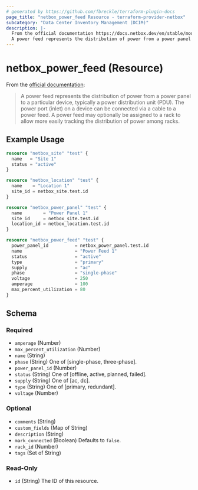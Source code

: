 ```yaml
---
# generated by https://github.com/fbreckle/terraform-plugin-docs
page_title: "netbox_power_feed Resource - terraform-provider-netbox"
subcategory: "Data Center Inventory Management (DCIM)"
description: |-
  From the official documentation https://docs.netbox.dev/en/stable/models/dcim/powerfeed/:
  A power feed represents the distribution of power from a power panel to a particular device, typically a power distribution unit (PDU). The power port (inlet) on a device can be connected via a cable to a power feed. A power feed may optionally be assigned to a rack to allow more easily tracking the distribution of power among racks.
---
```


# netbox_power_feed (Resource)

From the [official documentation](https://docs.netbox.dev/en/stable/models/dcim/powerfeed/):

> A power feed represents the distribution of power from a power panel to a particular device, typically a power distribution unit (PDU). The power port (inlet) on a device can be connected via a cable to a power feed. A power feed may optionally be assigned to a rack to allow more easily tracking the distribution of power among racks.

## Example Usage

```terraform
resource "netbox_site" "test" {
  name   = "Site 1"
  status = "active"
}

resource "netbox_location" "test" {
  name    = "Location 1"
  site_id = netbox_site.test.id
}

resource "netbox_power_panel" "test" {
  name        = "Power Panel 1"
  site_id     = netbox_site.test.id
  location_id = netbox_location.test.id
}

resource "netbox_power_feed" "test" {
  power_panel_id          = netbox_power_panel.test.id
  name                    = "Power Feed 1"
  status                  = "active"
  type                    = "primary"
  supply                  = "ac"
  phase                   = "single-phase"
  voltage                 = 250
  amperage                = 100
  max_percent_utilization = 80
}
```

<!-- schema generated by tfplugindocs -->
## Schema

### Required

- `amperage` (Number)
- `max_percent_utilization` (Number)
- `name` (String)
- `phase` (String) One of [single-phase, three-phase].
- `power_panel_id` (Number)
- `status` (String) One of [offline, active, planned, failed].
- `supply` (String) One of [ac, dc].
- `type` (String) One of [primary, redundant].
- `voltage` (Number)

### Optional

- `comments` (String)
- `custom_fields` (Map of String)
- `description` (String)
- `mark_connected` (Boolean) Defaults to `false`.
- `rack_id` (Number)
- `tags` (Set of String)

### Read-Only

- `id` (String) The ID of this resource.


